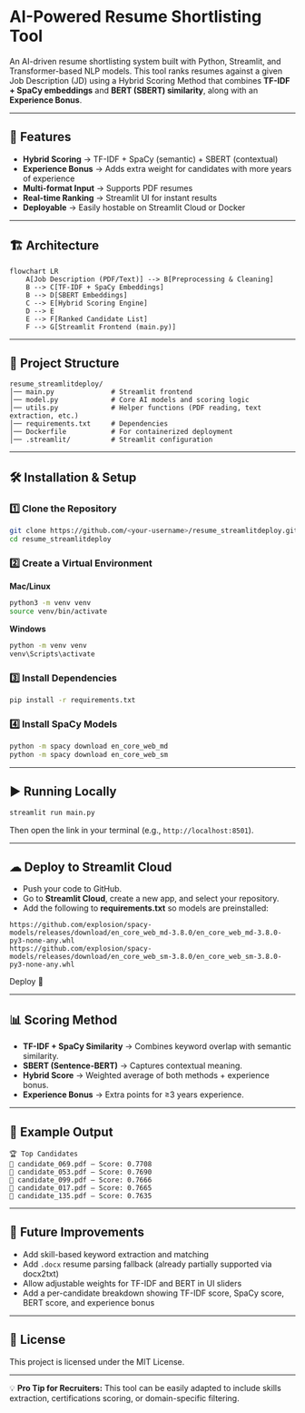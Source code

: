 # AI-Powered Resume Shortlisting Tool

An AI-driven resume shortlisting system built with Python, Streamlit, and Transformer-based NLP models.
This tool ranks resumes against a given Job Description (JD) using a Hybrid Scoring Method that combines **TF-IDF + SpaCy embeddings** and **BERT (SBERT) similarity**, along with an **Experience Bonus**.

---

## 🚀 Features
- **Hybrid Scoring** → TF-IDF + SpaCy (semantic) + SBERT (contextual)
- **Experience Bonus** → Adds extra weight for candidates with more years of experience
- **Multi-format Input** → Supports PDF resumes
- **Real-time Ranking** → Streamlit UI for instant results
- **Deployable** → Easily hostable on Streamlit Cloud or Docker

---

## 🏗 Architecture

```
flowchart LR
    A[Job Description (PDF/Text)] --> B[Preprocessing & Cleaning]
    B --> C[TF-IDF + SpaCy Embeddings]
    B --> D[SBERT Embeddings]
    C --> E[Hybrid Scoring Engine]
    D --> E
    E --> F[Ranked Candidate List]
    F --> G[Streamlit Frontend (main.py)]
```


---

## 📂 Project Structure

```
resume_streamlitdeploy/
│── main.py              # Streamlit frontend
│── model.py             # Core AI models and scoring logic
│── utils.py             # Helper functions (PDF reading, text extraction, etc.)
│── requirements.txt     # Dependencies
│── Dockerfile           # For containerized deployment
│── .streamlit/          # Streamlit configuration
```

---

## 🛠 Installation & Setup

### 1️⃣ Clone the Repository
```bash
git clone https://github.com/<your-username>/resume_streamlitdeploy.git
cd resume_streamlitdeploy
```

### 2️⃣ Create a Virtual Environment

**Mac/Linux**
```bash
python3 -m venv venv
source venv/bin/activate
```

**Windows**
```bash
python -m venv venv
venv\Scripts\activate
```

### 3️⃣ Install Dependencies
```bash
pip install -r requirements.txt
```

### 4️⃣ Install SpaCy Models
```bash
python -m spacy download en_core_web_md
python -m spacy download en_core_web_sm
```

---

## ▶ Running Locally
```bash
streamlit run main.py
```
Then open the link in your terminal (e.g., `http://localhost:8501`).

---

## ☁ Deploy to Streamlit Cloud
- Push your code to GitHub.
- Go to **Streamlit Cloud**, create a new app, and select your repository.
- Add the following to **requirements.txt** so models are preinstalled:

```
https://github.com/explosion/spacy-models/releases/download/en_core_web_md-3.8.0/en_core_web_md-3.8.0-py3-none-any.whl
https://github.com/explosion/spacy-models/releases/download/en_core_web_sm-3.8.0/en_core_web_sm-3.8.0-py3-none-any.whl
```

Deploy 🚀

---

## 📊 Scoring Method
- **TF-IDF + SpaCy Similarity** → Combines keyword overlap with semantic similarity.
- **SBERT (Sentence-BERT)** → Captures contextual meaning.
- **Hybrid Score** → Weighted average of both methods + experience bonus.
- **Experience Bonus** → Extra points for ≥3 years experience.

---

## 📌 Example Output
```
🏆 Top Candidates
📌 candidate_069.pdf — Score: 0.7708
📌 candidate_053.pdf — Score: 0.7690
📌 candidate_099.pdf — Score: 0.7666
📌 candidate_017.pdf — Score: 0.7665
📌 candidate_135.pdf — Score: 0.7635
```

---

## 📌 Future Improvements
- Add skill-based keyword extraction and matching
- Add `.docx` resume parsing fallback (already partially supported via docx2txt)
- Allow adjustable weights for TF-IDF and BERT in UI sliders
- Add a per-candidate breakdown showing TF-IDF score, SpaCy score, BERT score, and experience bonus

---

## 📜 License
This project is licensed under the MIT License.

---

💡 **Pro Tip for Recruiters:** This tool can be easily adapted to include skills extraction, certifications scoring, or domain-specific filtering.

